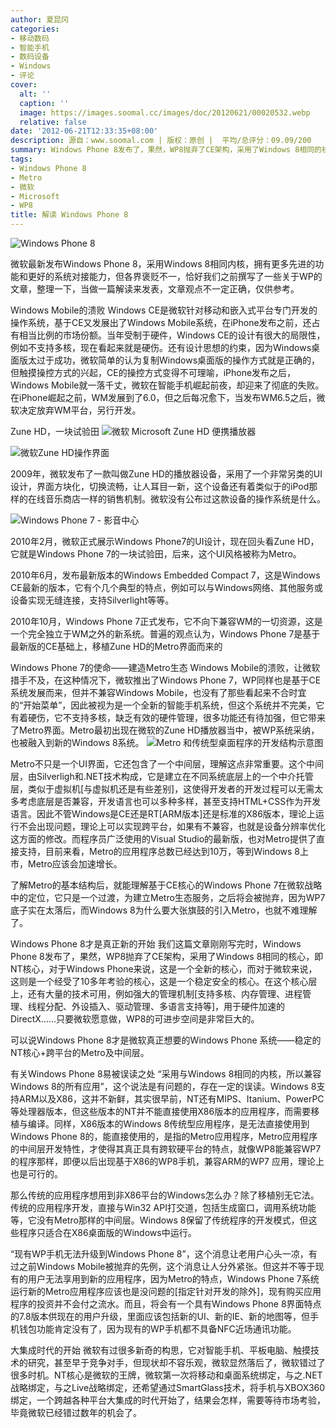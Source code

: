 ```yaml
---
author: 夏昆冈
categories:
- 移动数码
- 智能手机
- 数码设备
- Windows
- 评论
cover:
  alt: ''
  caption: ''
  image: https://images.soomal.cc/images/doc/20120621/00020532.webp
  relative: false
date: '2012-06-21T12:33:35+08:00'
description: 源自：www.soomal.com | 版权：原创 |  平均/总评分：09.09/200
summary: Windows Phone 8发布了，果然，WP8抛弃了CE架构，采用了Windows 8相同的核心，即NT核心，对于Windows Phone来说，这是一个全新的核心，而对于微软来说，这则是一个经受了10多年考验的核心，这是一个稳定安全的核心。在这个核心层上，还有大量的技术可用，例如强大的管理机制……
tags:
- Windows Phone 8
- Metro
- 微软
- Microsoft
- WP8
title: 解读 Windows Phone 8
---
```


![Windows Phone 8](https://images.soomal.cc/images/doc/20120621/00020532.webp)



微软最新发布Windows Phone 8，采用Windows 8相同内核，拥有更多先进的功能和更好的系统对接能力，但各界褒贬不一，恰好我们之前撰写了一些关于WP的文章，整理一下，当做一篇解读来发表，文章观点不一定正确，仅供参考。

Windows Mobile的溃败
Windows CE是微软针对移动和嵌入式平台专门开发的操作系统，基于CE又发展出了Windows Mobile系统，在iPhone发布之前，还占有相当比例的市场份额。当年受制于硬件，Windows CE的设计有很大的局限性，例如不支持多核，现在看起来就是硬伤。还有设计思想的约束，因为Windows桌面版太过于成功，微软简单的认为复制Windows桌面版的操作方式就是正确的，但触摸操控方式的兴起，CE的操控方式变得不可理喻，iPhone发布之后，Windows Mobile就一落千丈，微软在智能手机崛起前夜，却迎来了彻底的失败。在iPhone崛起之前，WM发展到了6.0，但之后每况愈下，当发布WM6.5之后，微软决定放弃WM平台，另行开发。 

Zune HD，一块试验田
![微软 Microsoft Zune HD 便携播放器](https://images.soomal.cc/images/doc/20100712/00006331.webp)




![微软Zune HD操作界面](https://images.soomal.cc/images/doc/20100725/00006493.webp)




2009年，微软发布了一款叫做Zune HD的播放器设备，采用了一个非常另类的UI设计，界面方块化，切换流畅，让人耳目一新，这个设备还有着类似于的iPod那样的在线音乐商店一样的销售机制。微软没有公布过这款设备的操作系统是什么。 

![Windows Phone 7 - 影音中心](https://images.soomal.cc/images/doc/20100216/00004092.webp)




2010年2月，微软正式展示Windows Phone7的UI设计，现在回头看Zune HD，它就是Windows Phone 7的一块试验田，后来，这个UI风格被称为Metro。

2010年6月，发布最新版本的Windows Embedded Compact 7，这是Windows CE最新的版本，它有个几个典型的特点，例如可以与Windows网络、其他服务或设备实现无缝连接，支持Silverlight等等。

2010年10月，Windows Phone 7正式发布，它不向下兼容WM的一切资源，这是一个完全独立于WM之外的新系统。普遍的观点认为，Windows Phone 7是基于最新版的CE基础上，移植Zune HD的Metro界面而来的

Windows Phone 7的使命――建造Metro生态
Windows Mobile的溃败，让微软措手不及，在这种情况下，微软推出了Windows Phone 7，WP同样也是基于CE系统发展而来，但并不兼容Windows Mobile，也没有了那些看起来不合时宜的“开始菜单”，因此被视为是一个全新的智能手机系统，但这个系统并不完美，它有着硬伤，它不支持多核，缺乏有效的硬件管理，很多功能还有待加强，但它带来了Metro界面。Metro最初出现在微软的Zune HD播放器当中，被WP系统采纳，也被融入到新的Windows 8系统。
![Metro 和传统型桌面程序的开发结构示意图](https://images.soomal.cc/images/doc/20120621/00020533.webp)




Metro不只是一个UI界面，它还包含了一个中间层，理解这点非常重要。这个中间层，由Silverligh和.NET技术构成，它是建立在不同系统底层上的一个中介托管层，类似于虚拟机[与虚拟机还是有些差别]，这使得开发者的开发过程可以无需太多考虑底层是否兼容，开发语言也可以多种多样，甚至支持HTML+CSS作为开发语言。因此不管Windows是CE还是RT[ARM版本]还是标准的X86版本，理论上运行不会出现问题，理论上可以实现跨平台，如果有不兼容，也就是设备分辨率优化这方面的修改。而程序员广泛使用的Visual Studio的最新版，也对Metro提供了直接支持，目前来看，Metro的应用程序总数已经达到10万，等到Windows 8上市，Metro应该会加速增长。

了解Metro的基本结构后，就能理解基于CE核心的Windows Phone 7在微软战略中的定位，它只是一个过渡，为建立Metro生态服务，之后将会被抛弃，因为WP7底子实在太落后，而Windows 8为什么要大张旗鼓的引入Metro，也就不难理解了。

Windows Phone 8才是真正新的开始
我们这篇文章刚刚写完时，Windows Phone 8发布了，果然，WP8抛弃了CE架构，采用了Windows 8相同的核心，即NT核心，对于Windows Phone来说，这是一个全新的核心，而对于微软来说，这则是一个经受了10多年考验的核心，这是一个稳定安全的核心。在这个核心层上，还有大量的技术可用，例如强大的管理机制[支持多核、内存管理、进程管理、线程分配、外设插入、驱动管理、多语言支持等]，用于硬件加速的DirectX……只要微软愿意做，WP8的可进步空间是非常巨大的。

可以说Windows Phone 8才是微软真正想要的Windows Phone 系统――稳定的NT核心+跨平台的Metro及中间层。

有关Windows Phone 8易被误读之处
“采用与Windows 8相同的内核，所以兼容Windows 8的所有应用”，这个说法是有问题的，存在一定的误读。Windows 8支持ARM以及X86，这并不新鲜，其实很早前，NT还有MIPS、Itanium、PowerPC等处理器版本，但这些版本的NT并不能直接使用X86版本的应用程序，而需要移植与编译。同样，X86版本的Windows 8传统型应用程序，是无法直接使用到Windows Phone 8的，能直接使用的，是指的Metro应用程序，Metro应用程序的中间层开发特性，才使得其真正具有跨软硬平台的特点，就像WP8能兼容WP7的程序那样，即便以后出现基于X86的WP8手机，兼容ARM的WP7 应用，理论上也是可行的。

那么传统的应用程序想用到非X86平台的Windows怎么办？除了移植别无它法。传统的应用程序开发，直接与Win32 API打交道，包括生成窗口，调用系统功能等，它没有Metro那样的中间层。Windows 8保留了传统程序的开发模式，但这些程序只适合在X86桌面版的Windows中运行。

“现有WP手机无法升级到Windows Phone 8”，这个消息让老用户心头一凉，有过之前Windows Mobile被抛弃的先例，这个消息让人分外紧张。但这并不等于现有的用户无法享用到新的应用程序，因为Metro的特点，Windows Phone 7系统运行新的Metro应用程序应该也是没问题的[指定针对开发的除外]，现有购买应用程序的投资并不会付之流水。而且，将会有一个具有Windows Phone 8界面特点的7.8版本供现在的用户升级，里面应该包括新的UI、新的IE、新的地图等，但手机钱包功能肯定没有了，因为现有的WP手机都不具备NFC近场通讯功能。

大集成时代的开始
微软有过很多新奇的构思，它对智能手机、平板电脑、触摸技术的研究，甚至早于竞争对手，但现状却不容乐观，微软显然落后了，微软错过了很多时机。NT核心是微软的王牌，微软第一次将移动和桌面系统绑定，与之.NET战略绑定，与之Live战略绑定，还希望通过SmartGlass技术，将手机与XBOX360绑定，一个跨越各种平台大集成的时代开始了，结果会怎样，需要等待市场考验，毕竟微软已经错过数年的机会了。